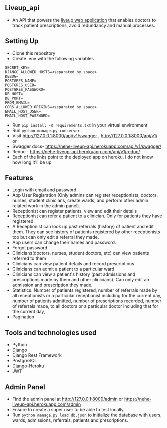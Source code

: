 ## Liveup_api
- An API that powers the [liveup web application](https://github.com/KNehe/liveup_web) that enables doctors to track patient prescriptions, avoid redundancy and manual processes.

## Setting Up
- Clone this repository
- Create .env with the following variables
```
SECRET_KEY=
DJANGO_ALLOWED_HOSTS=<separated by space>
DEBUG=
POSTGRES_NAME=
POSTGRES_USER=
POSTGRES_PASSWORD=
DB_HOST=
DB_PORT=
FROM_EMAIL=
CORS_ALLOWED_ORIGINS=<separated by space>
EMAIL_HOST_USER=
EMAIL_HOST_PASSWORD=
```

- Run `pip install -R requirements.txt` in your virtual environment
- Run `python manage.py runserver`
- Visit http://127.0.0.1:8000/api/v1/swagger , http://127.0.0.1:8000/api/v1/ or
- Swagger  docs- https://nehe-liveup-api.herokuapp.com/api/v1/swagger/
- Redoc - https://nehe-liveup-api.herokuapp.com/api/v1/redoc/
- Each of the links point to the deployed app on heroku, I do not know how long it'll be up


## Features
- Login with email and password.
- App User Regisration (Only admins can register receptionists, doctors, nurses, student clinicians, create wards, and perform other admin related work in the admin panel).
- Receptionist can register patients, view and edit their details
- Receptionist can refer a patient to a clinician. Only for patients
they have registered.
- A Receptionist can look up past referrals (history) of patient and edit them.
They can see history of patients registered by other receptionists too but can
only edit a referral they made.
- App users can change their names and password.
- Forgot password.
- Clinicians(doctors, nurses, student doctors, etc) can view patients referred to them
- Clinicians can view patient details and record prescriptions
- Clinicians can admit a patient to a particular ward
- Clinicians can view a patient's history (past admissions and prescriptions made by them and other clinicians). Can only edit an admission and prescription they made.
- Statistics. Number of patients registered,
number of referrals made by all receptionists or a particular receptionist including for the current day, number of patients admitted, number of prescriptions recorded, 
number of referrals made, to all doctors or a particular doctor including that for the current day,
- Pagination

## Tools and technologies used
- Python
- Django
- Django Rest Framework
- PostgreSQL
- Django-Heroku
- JWT

## Admin Panel
- Find the admin panel at  http://127.0.0.1:8000/admin or https://nehe-liveup-api.herokuapp.com/admin
- Ensure to create a super user to be able to test locally
- Run `python manage.py load db.json` to initialize the database with users, wards, admissions, referrals, patients and prescriptions.
